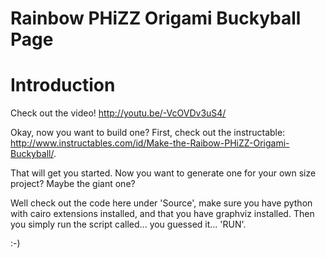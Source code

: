 # Rainbow PHiZZ Origami Buckyball Page #

# Introduction #

Check out the video! http://youtu.be/-VcOVDv3uS4/

Okay, now you want to build one?  First, check out the instructable: http://www.instructables.com/id/Make-the-Raibow-PHiZZ-Origami-Buckyball/.

That will get you started.  Now you want to generate one for your own size project?  Maybe the giant one?

Well check out the code here under 'Source', make sure you have python with cairo extensions installed, and that you have graphviz installed.  Then you simply run the script called... you guessed it... 'RUN'.

:-)